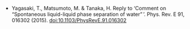 * Yagasaki, T., Matsumoto, M. & Tanaka, H. Reply to ‘Comment on “Spontaneous liquid-liquid phase separation of water”&#8201;’. Phys. Rev. E 91, 016302 (2015). [doi:10.1103/PhysRevE.91.016302](doi:10.1103/PhysRevE.91.016302)
